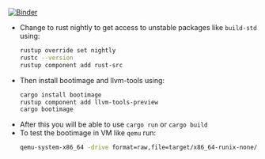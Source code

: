 [![Binder](https://mybinder.org/badge_logo.svg)](https://mybinder.org/v2/gh/kandapagari/runix/main)

- Change to rust nightly to get access to unstable packages like `build-std` using:
    ```bash
    rustup override set nightly
    rustc --version
    rustup component add rust-src
    ```
- Then install bootimage and llvm-tools using:
    ```bash
    cargo install bootimage
    rustup component add llvm-tools-preview
    cargo bootimage
    ```
- After this you will be able to use `cargo run` or `cargo build`
- To test the bootimage in VM like `qemu` run:
    ```bash
    qemu-system-x86_64 -drive format=raw,file=target/x86_64-runix-none/debug/bootimage-runix.bin
    ```